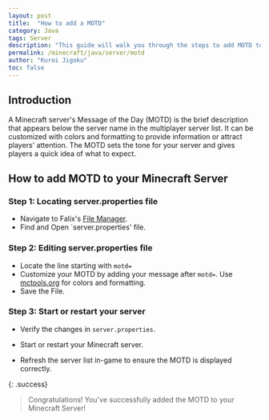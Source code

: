 ```yaml
---
layout: post
title:  "How to add a MOTD"
category: Java
tags: Server
description: "This guide will walk you through the steps to add MOTD to your minecraft server"
permalink: /minecraft/java/server/motd
author: "Kuroi Jigoku"
toc: false
---
```


## Introduction

A Minecraft server's Message of the Day (MOTD) is the brief description that appears below the server name in the multiplayer server list. It can be customized with colors and formatting to provide information or attract players' attention. The MOTD sets the tone for your server and gives players a quick idea of what to expect.

## How to add MOTD to your Minecraft Server

### Step 1: Locating server.properties file

- Navigate to Falix's [File Manager](https://client.falixnodes.net/server/filemanager?dir=/).
- Find and Open `server.properties' file.

### Step 2: Editing server.properties file

- Locate the line starting with `motd=`
- Customize your MOTD by adding your message after `motd=`. Use [mctools.org](https://mctools.org/motd-creator) for colors and formatting.
- Save the File.

### Step 3: Start or restart your server

- Verify the changes in `server.properties`.

- Start or restart your Minecraft server.

- Refresh the server list in-game to ensure the MOTD is displayed correctly.

{: .success}

> Congratulations! You've successfully added the MOTD to your Minecraft Server!
